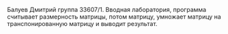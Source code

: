 Балуев Дмитрий группа 33607/1. Вводная лаборатория, программа считывает размерность матрицы, потом матрицу, умножает матрицу на транспонированную матрицу и выводит результат.

